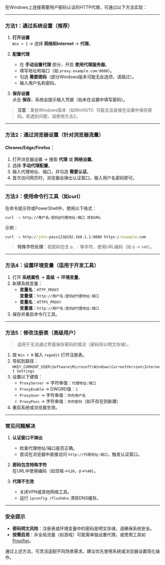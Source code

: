 在Windows上连接需要用户密码认证的HTTP代理，可通过以下方法实现：

---

### **方法1：通过系统设置（推荐）**
1. **打开设置**  
   `Win + I` → 选择 **网络和Internet** → **代理**。
   
2. **配置代理**  
   - 在 **手动设置代理** 部分，开启 **使用代理服务器**。
   - 填写地址和端口（如 `proxy.example.com:8080`）。
   - 勾选 **需要密码**（部分Windows版本可能无此选项，请跳过）。
   - 输入用户名和密码。

3. **保存设置**  
   点击 **保存**，系统会提示输入凭据（如未在设置中填写密码）。

> **注意**：某些Windows版本（如Win10/11）可能无法直接在设置中保存密码。若遇到问题，请使用方法2。

---

### **方法2：通过浏览器设置（针对浏览器流量）**
#### **Chrome/Edge/Firefox**：
1. 打开浏览器设置 → 搜索 **代理** 或 **网络设置**。
2. 选择 **手动代理配置**。
3. 输入代理地址、端口，并勾选 **需要认证**。
4. 首次访问网页时，浏览器会弹出认证窗口，输入用户名密码即可。

---

### **方法3：使用命令行工具（如curl）**
在命令提示符或PowerShell中，使用以下格式：
```cmd
curl -x http://用户名:密码@代理地址:端口 目标URL
```
示例：
```cmd
curl -x http://john:pass123@192.168.1.1:8080 https://example.com
```

> **特殊字符处理**：若密码包含 `@`、`:` 等字符，使用URL编码（如 `@` → `%40`）。

---

### **方法4：设置环境变量（适用于开发工具）**
1. 打开 **系统属性** → **高级** → **环境变量**。
2. 新建系统变量：
   - **变量名**：`HTTP_PROXY`  
     **变量值**：`http://用户名:密码@代理地址:端口`
   - **变量名**：`HTTPS_PROXY`  
     **变量值**：`http://用户名:密码@代理地址:端口`
3. 保存并重启命令行工具。

---

### **方法5：修改注册表（高级用户）**
> 适用于无法通过界面保存密码的情况（密码将以明文存储）。
1. 按 `Win + R` 输入 `regedit` 打开注册表。
2. 导航到路径：  
   `HKEY_CURRENT_USER\Software\Microsoft\Windows\CurrentVersion\Internet Settings`
3. 设置以下键值：
   - `ProxyServer` → 字符串值：`代理地址:端口`
   - `ProxyEnable` → DWORD值：`1`
   - `ProxyUser` → 字符串值：`你的用户名`
   - `ProxyPass` → 字符串值：`你的密码`（如不存在则新建）
4. 重启系统或浏览器生效。

---

### **常见问题解决**
1. **认证窗口不弹出**  
   - 检查代理地址/端口是否正确。
   - 尝试在浏览器中直接访问 `http://代理地址:端口`，触发认证窗口。

2. **密码包含特殊字符**  
   在URL中使用编码（如空格→`%20`，`@`→`%40`）。

3. **代理不生效**  
   - 关闭VPN或其他网络工具。
   - 运行 `ipconfig /flushdns` 清除DNS缓存。

---

### **安全提示**
- **密码明文风险**：注册表或环境变量中的密码是明文存储，请确保系统安全。
- **按需启用**：非全局流量（如游戏）可能需单独设置代理，或使用工具如 [Proxifier](https://www.proxifier.com/)。

通过上述方法，可灵活适配不同场景需求。建议优先使用系统或浏览器设置简化操作。